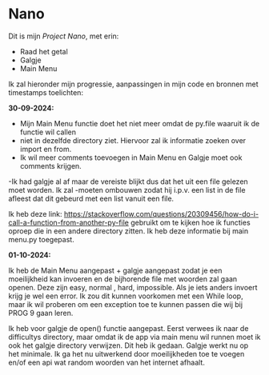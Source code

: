 # Nano

Dit is mijn _Project Nano_, met erin:
- Raad het getal
- Galgje
- Main Menu

Ik zal hieronder mijn progressie, aanpassingen in mijn code en bronnen met timestamps toelichten:


**30-09-2024:**
- Mijn Main Menu functie doet het niet meer omdat de py.file waaruit ik de functie wil callen 
- niet in dezelfde directory ziet. Hiervoor zal ik informatie zoeken over import en from.
- Ik wil meer comments toevoegen in Main Menu en Galgje moet ook comments krijgen.

-Ik had galgje al af maar de vereiste blijkt dus dat het uit een file gelezen moet worden. Ik zal 
-moeten ombouwen zodat hij i.p.v. een list in de file afleest dat dit gebeurd met een list vanuit een file.

Ik heb deze link: https://stackoverflow.com/questions/20309456/how-do-i-call-a-function-from-another-py-file
gebruikt om te kijken hoe ik functies oproep die in een andere directory zitten. Ik heb deze informatie bij
main menu.py toegepast.

**01-10-2024:**

Ik heb de Main Menu aangepast + galgje aangepast zodat je een moeilijkheid kan invoeren en de bijhorende file
met woorden zal gaan openen. Deze zijn easy, normal , hard, impossible.
Als je iets anders invoert krijg je wel een error. Ik zou dit kunnen voorkomen met een While loop, maar
ik wil proberen om een exception toe te kunnen passen die wij bij PROG 9 gaan leren.

Ik heb voor galgje de open() functie aangepast. Eerst verwees ik naar de difficultys directory, maar omdat
ik de app via main menu wil runnen moet ik ook het galgje directory verwijzen. Dit heb ik gedaan.
Galgje werkt nu op het minimale. Ik ga het nu uitwerkend door moeilijkheden toe te voegen en/of een api
wat random woorden van het internet afhaalt. 



